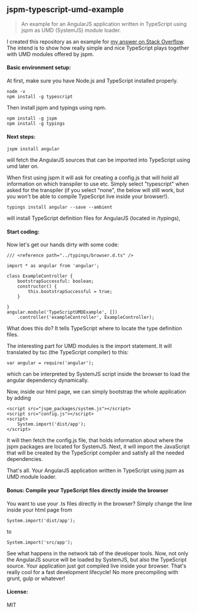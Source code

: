 ## jspm-typescript-umd-example

> An example for an AngularJS application written in TypeScript using jspm as UMD (SystemJS) module loader.

I created this repository as an example for [my answer on Stack Overflow](http://stackoverflow.com/a/32024545/1993402).
The intend is to show how really simple and nice TypeScript plays together with UMD modules offered by jspm.


#### Basic environment setup:

At first, make sure you have Node.js and TypeScript installed properly.

```
node -v
npm install -g typescript
```

Then install jspm and typings using npm.

```
npm install -g jspm
npm install -g typings
```

#### Next steps:

```
jspm install angular
```

will fetch the AngularJS sources that can be imported into TypeScript using umd later on.

When first using jspm it will ask for creating a config.js that will hold all information on which transpiler to use etc.
Simply select "typescript" when asked for the transpiler (if you select "none", the below will still work, but you won't be able to compile TypeScript live inside your browser!).

```
typings install angular --save --ambient
```

will install TypeScript definition files for AngularJS (located in /typings),


#### Start coding:

Now let's get our hands dirty with some code:

```
/// <reference path="../typings/browser.d.ts" />

import * as angular from 'angular';

class ExampleController {
	bootstrapSuccessful: boolean;
	constructor() {
		this.bootstrapSuccessful = true;
	}

}
angular.module('TypeScriptUMDExample', [])
	.controller('exampleController', ExampleController);
```

What does this do? It tells TypeScript where to locate the type definition files.

The interesting part for UMD modules is the import statement. It will translated by tsc (the TypeScript compiler) to this:

```
var angular = require('angular');
```

which can be interpreted by SystemJS script inside the browser to load the angular dependency dynamically.

Now, inside our html page, we can simply bootstrap the whole application by adding

```
<script src="jspm_packages/system.js"></script>
<script src="config.js"></script>
<script>
	System.import('dist/app');
</script>
```

It will then fetch the config.js file, that holds information about where the jspm packages are located for SystemJS.
Next, it will import the JavaScript that will be created by the TypeScript compiler and satisfy all the needed dependencies.

That's all. Your AngularJS application written in TypeScript using jspm as UMD module loader.

#### Bonus: Compile your TypeScript files directly inside the browser

You want to use your .ts files directly in the browser? Simply change the line inside your html page from

```
System.import('dist/app');
```

to

```
System.import('src/app');
```

See what happens in the network tab of the developer tools. Now, not only the AngularJS source will be loaded by SystemJS, but also the TypeScript source.
Your application just got compiled live inside your browser. That's really cool for a fast development lifecycle! No more precompiling with grunt, gulp or whatever!


#### License:

MIT
